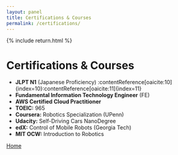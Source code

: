 ```yaml
---
layout: panel
title: Certifications & Courses
permalink: /certifications/
---
```


{% include return.html %}

# Certifications & Courses  
- **JLPT N1** (Japanese Proficiency) :contentReference[oaicite:10]{index=10}:contentReference[oaicite:11]{index=11}  
- **Fundamental Information Technology Engineer** (FE)  
- **AWS Certified Cloud Practitioner**  
- **TOEIC:** 965  
- **Coursera:** Robotics Specialization (UPenn)  
- **Udacity:** Self-Driving Cars NanoDegree  
- **edX:** Control of Mobile Robots (Georgia Tech)  
- **MIT OCW:** Introduction to Robotics

<footer class="page-return-footer">
  <a href="/" class="btn btn-home">Home</a>
</footer>

